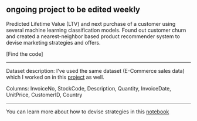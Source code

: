 ## ongoing project to be edited weekly ##


Predicted Lifetime Value (LTV) and next purchase of a customer using several machine learning classification models. Found out customer churn and created a nearest-neighbor based product recommender system to devise marketing strategies and offers.

[Find the code]

------------------------------------------------------------------------------------------------------------------------------

Dataset description: I've used the same dataset (E-Commerce sales data) which I worked on in this [project](https://github.com/karanm14/data_analysis/tree/master/marketing_analytics/customer_segmentation/Cohort_RFMA) as well.

Columns: InvoiceNo, StockCode, Description, Quantity, InvoiceDate, UnitPrice, CustomerID, Country

------------------------------------------------------------------------------------------------------------------------------

You can learn more about how to devise strategies in this [notebook](https://github.com/karanm14/data_analysis/blob/master/customer_segmentation/Customer_Segmentation.ipynb)

